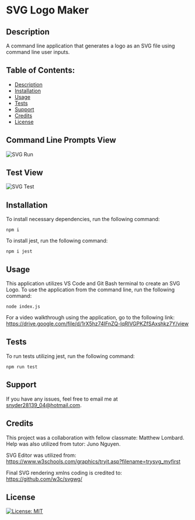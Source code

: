 # SVG Logo Maker



## Description

A command line application that generates a logo as an SVG file using command line user inputs. 

## Table of Contents:
* [Description](#description)
* [Installation](#installation)
* [Usage](#usage)
* [Tests](#tests)
* [Support](#support)
* [Credits](#credits)
* [License](#license)

## Command Line Prompts View

![SVG Run](https://user-images.githubusercontent.com/124528804/229311486-3bfa9a35-1f00-4a9d-87ce-b98176b94085.png)

## Test View

![SVG Test](https://user-images.githubusercontent.com/124528804/229311494-497778c5-c0ec-4098-82dc-61e9f0142439.png)

## Installation

 To install necessary dependencies, run the following command:
  ```
  npm i
  ```

 To install jest, run the following command:

 ```
 npm i jest
 ```
## Usage

This application utilizes VS Code and Git Bash terminal to create an SVG Logo.
To use the application from the command line, run the following command:
```
node index.js
```
For a video walkthrough using the application, go to the following link: https://drive.google.com/file/d/1rX5hz74IFnZQ-lqRlVGPKZfSAxshkz7Y/view

## Tests

To run tests utilizing jest, run the following command:
```
npm run test
```

## Support

If you have any issues, feel free to email me at snyder28139_04@hotmail.com.

## Credits

This project was a collaboration with fellow classmate: Matthew Lombard.  Help was also utilized from tutor: Juno Nguyen.

SVG Editor was utilized from: https://www.w3schools.com/graphics/tryit.asp?filename=trysvg_myfirst

Final SVG rendering xmlns coding is credited to: https://github.com/w3c/svgwg/

## License
[![License: MIT](https://img.shields.io/badge/License-MIT-yellow.svg)](https://opensource.org/licenses/MIT)

